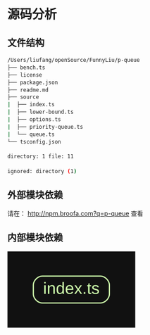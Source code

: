 
# 源码分析

## 文件结构

``` bash
/Users/liufang/openSource/FunnyLiu/p-queue
├── bench.ts
├── license
├── package.json
├── readme.md
├── source
|  ├── index.ts
|  ├── lower-bound.ts
|  ├── options.ts
|  ├── priority-queue.ts
|  └── queue.ts
└── tsconfig.json

directory: 1 file: 11

ignored: directory (1)

```

## 外部模块依赖

请在： http://npm.broofa.com?q=p-queue 查看

## 内部模块依赖

![img](./inner.svg)
  